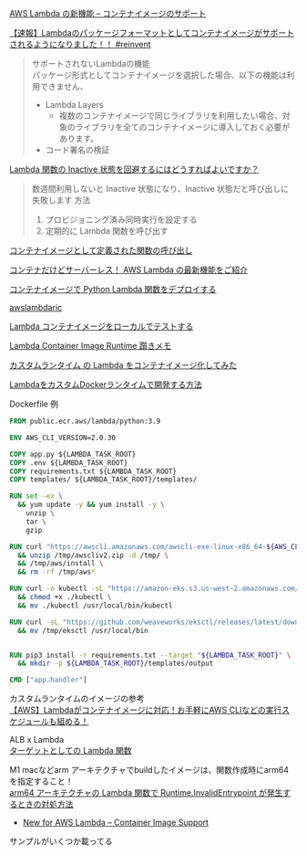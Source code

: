 [AWS Lambda の新機能 – コンテナイメージのサポート](https://aws.amazon.com/jp/blogs/news/new-for-aws-lambda-container-image-support/)

[【速報】Lambdaのパッケージフォーマットとしてコンテナイメージがサポートされるようになりました！！ #reinvent](https://dev.classmethod.jp/articles/lambda-support-oci-container-image/)

> サポートされないLambdaの機能  
> パッケージ形式としてコンテナイメージを選択した場合、以下の機能は利用できません、
>
> - Lambda Layers
>   - 複数のコンテナイメージで同じライブラリを利用したい場合、対象のライブラリを全てのコンテナイメージに導入しておく必要があります。
> - コード署名の検証

[Lambda 関数の Inactive 状態を回避するにはどうすればよいですか？](https://dev.classmethod.jp/articles/tsnote-aws-lambda-how-can-i-avoid-the-inactive-state-of-the-lambda-function/)

> 数週間利用しないと Inactive 状態になり、Inactive 状態だと呼び出しに失敗します
> 方法
> 1. プロビジョニング済み同時実行を設定する
> 2. 定期的に Lambda 関数を呼び出す

[コンテナイメージとして定義された関数の呼び出し](https://docs.aws.amazon.com/ja_jp/lambda/latest/dg/invocation-images.html)

[コンテナだけどサーバーレス！ AWS Lambda の最新機能をご紹介](https://dev.classmethod.jp/articles/awssummit2021-lambda-container-support/)

[コンテナイメージで Python Lambda 関数をデプロイする](https://docs.aws.amazon.com/ja_jp/lambda/latest/dg/python-image.html)

[awslambdaric](https://pypi.org/project/awslambdaric/)

[Lambda コンテナイメージをローカルでテストする](https://docs.aws.amazon.com/ja_jp/lambda/latest/dg/images-test.html)

[Lambda Container Image Runtime 躓きメモ](https://zenn.dev/sandship/articles/7c00a06fe3ba8d)

[カスタムランタイム の Lambda をコンテナイメージ化してみた](https://sadayoshi-tada.hatenablog.com/entry/2021/01/29/090600)

[LambdaをカスタムDockerランタイムで開発する方法](https://future-architect.github.io/articles/20210914a/)

Dockerfile 例

```Dockerfile
FROM public.ecr.aws/lambda/python:3.9

ENV AWS_CLI_VERSION=2.0.30

COPY app.py ${LAMBDA_TASK_ROOT}
COPY .env ${LAMBDA_TASK_ROOT}
COPY requirements.txt ${LAMBDA_TASK_ROOT}
COPY templates/ ${LAMBDA_TASK_ROOT}/templates/

RUN set -ex \
  && yum update -y && yum install -y \
    unzip \
    tar \
    gzip

RUN curl "https://awscli.amazonaws.com/awscli-exe-linux-x86_64-${AWS_CLI_VERSION}.zip" -o "/tmp/awscliv2.zip" \
  && unzip /tmp/awscliv2.zip -d /tmp/ \
  && /tmp/aws/install \
  && rm -rf /tmp/aws*

RUN curl -o kubectl -sL "https://amazon-eks.s3.us-west-2.amazonaws.com/1.21.2/2021-07-05/bin/linux/amd64/kubectl" \
  && chmod +x ./kubectl \
  && mv ./kubectl /usr/local/bin/kubectl

RUN curl -sL "https://github.com/weaveworks/eksctl/releases/latest/download/eksctl_$(uname -s)_amd64.tar.gz" | tar xz -C /tmp \
  && mv /tmp/eksctl /usr/local/bin


RUN pip3 install -r requirements.txt --target "${LAMBDA_TASK_ROOT}" \
  && mkdir -p ${LAMBDA_TASK_ROOT}/templates/output

CMD ["app.handler"]
```

カスタムランタイムのイメージの参考  
[【AWS】Lambdaがコンテナイメージに対応！お手軽にAWS CLIなどの実行スケジュールも組める！](https://noname.work/2612.html)

ALB x Lambda  
[ターゲットとしての Lambda 関数](https://docs.aws.amazon.com/ja_jp/elasticloadbalancing/latest/application/lambda-functions.html#enable-health-checks-lambda)

M1 macなどarm アーキテクチャでbuildしたイメージは、関数作成時にarm64を指定すること！  
[arm64 アーキテクチャの Lambda 関数で Runtime.InvalidEntrypoint が発生するときの対処方法](https://dev.classmethod.jp/articles/tsnote-runtime-invalidentrypoint-occurs-in-arm64-lambda-function/)

* [New for AWS Lambda – Container Image Support](https://aws.amazon.com/jp/blogs/aws/new-for-aws-lambda-container-image-support/)

サンプルがいくつか載ってる

